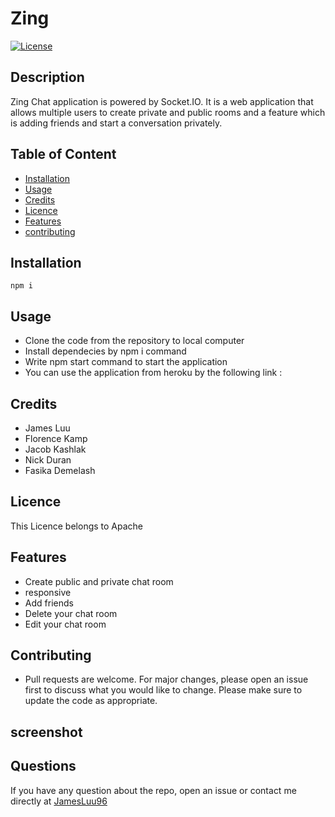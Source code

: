 
# Zing
[![License](https://img.shields.io/badge/License-Apache%202.0-yellow.svg)](https://opensource.org/licenses/Apache-2.0)
## Description

Zing Chat application is powered by Socket.IO. It is a web application that allows multiple users to create private and public rooms and a feature which is adding friends and start a conversation privately.
## Table of Content
* [Installation](#Installation)
* [Usage](#Usage)
* [Credits](#Credits)
* [Licence](#Licence)
* [Features](#Features)
* [contributing](#contributing)

## Installation
```npm i```  
## Usage
- Clone the code from the repository to local computer
- Install dependecies by npm i command
- Write npm start  command to start the application
-  You can use the application from heroku by the following link :
## Credits
- James Luu
- Florence Kamp
- Jacob Kashlak  
- Nick Duran 
- Fasika Demelash 

 ## Licence
This Licence belongs to Apache 
 
## Features
- Create public and private  chat room
- responsive
- Add friends
- Delete your chat room 
- Edit your chat room

## Contributing
- Pull requests are welcome. For major changes, please open an issue first to discuss what you would like to change. Please make sure to update the code as appropriate.   

## screenshot


## Questions
If you have any question about the repo, open an issue or contact me directly at [JamesLuu96](https://github.com/JamesLuu96/)

